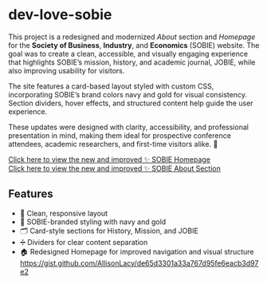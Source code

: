# dev-love-sobie

This project is a redesigned and modernized <i>About</i> section and <i>Homepage</i> for the <b>Society of Business</b>, <b>Industry</b>, and <b>Economics</b> (SOBIE) website. The goal was to create a clean, accessible, and visually engaging experience that highlights SOBIE’s mission, history, and academic journal, JOBIE, while also improving usability for visitors.

The site features a card-based layout styled with custom CSS, incorporating SOBIE’s brand colors navy and gold for visual consistency. Section dividers, hover effects, and structured content help guide the user experience.

These updates were designed with clarity, accessibility, and professional presentation in mind, making them ideal for prospective conference attendees, academic researchers, and first-time visitors alike. 👏

[Click here to view the new and improved ✨ SOBIE Homepage](https://bdaniel3.github.io/dev-love-sobie/projects.thml)<br>
[Click here to view the new and improved ✨ SOBIE About Section](https://bdaniel3.github.io/dev-love-sobie/)

## Features
- 🧱 Clean, responsive layout
- 🎨 SOBIE-branded styling with navy and gold
- 🗂️ Card-style sections for History, Mission, and JOBIE
- ➗ Dividers for clear content separation
- 🏠 Redesigned Homepage for improved navigation and visual structure
https://gist.github.com/AllisonLacy/de65d3301a33a767d95fe6eacb3d97e2
